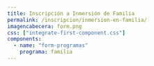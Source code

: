 ```yaml
---
title: Inscripción a Inmersión de Familia
permalink: /inscripcion/inmersion-en-familia/
imagencabecera: form.png
css: ["integrate-first-component.css"]
components:
  - name: "form-programas"
    programa: familia
---
```

